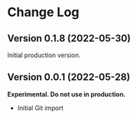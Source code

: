 # Change Log

## Version 0.1.8 (2022-05-30)

Initial production version.

## Version 0.0.1 (2022-05-28)

**Experimental. Do not use in production.**

* Initial Git import
